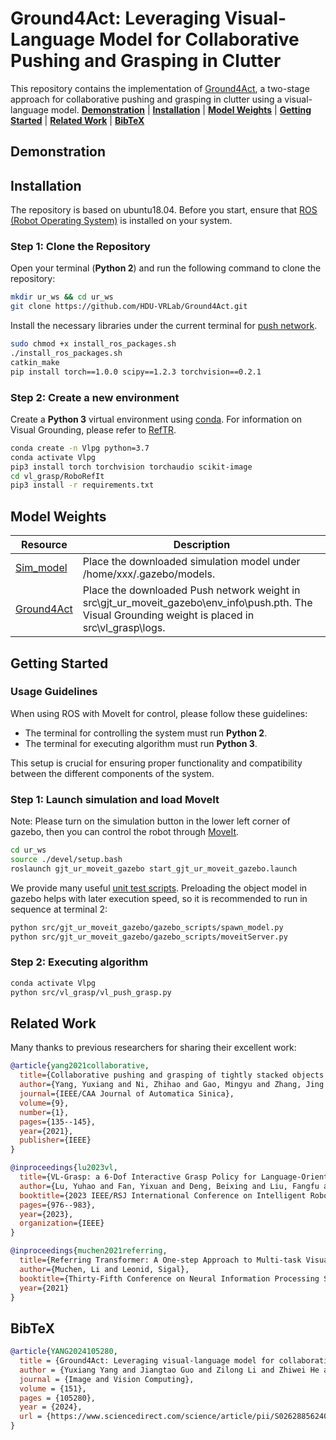# Ground4Act: Leveraging Visual-Language Model for Collaborative Pushing and Grasping in Clutter

This repository contains the implementation of [Ground4Act](https://www.sciencedirect.com/science/article/pii/S0262885624003858), a two-stage approach for collaborative pushing and grasping in clutter using a visual-language model.
[**Demonstration**](#demonstration) | [**Installation**](#installation) | [**Model Weights**](#model-weights) | [**Getting Started**](#getting-started) | [**Related Work**](#related-work) | [**BibTeX**](#bibtex)

## Demonstration

## Installation

The repository is based on ubuntu18.04. Before you start, ensure that [ROS (Robot Operating System)](http://wiki.ros.org/) is installed on your system.

### Step 1: Clone the Repository

Open your terminal (**Python 2**) and run the following command to clone the repository:

```bash
mkdir ur_ws && cd ur_ws
git clone https://github.com/HDU-VRLab/Ground4Act.git
```

Install the necessary libraries under the current terminal for [push network](https://github.com/nizhihao/Collaborative-Pushing-Grasping).

```bash
sudo chmod +x install_ros_packages.sh
./install_ros_packages.sh
catkin_make
pip install torch==1.0.0 scipy==1.2.3 torchvision==0.2.1
```

### Step 2: Create a new environment

Create a **Python 3** virtual environment using [conda](https://docs.conda.io/en/latest/). For information on Visual Grounding, please refer to [RefTR](https://github.com/ubc-vision/RefTR).

```bash
conda create -n Vlpg python=3.7
conda activate Vlpg
pip3 install torch torchvision torchaudio scikit-image
cd vl_grasp/RoboRefIt
pip3 install -r requirements.txt 
```

## Model Weights

| Resource             | Description          |
|----------------------|----------------------|
| [Sim_model](https://github.com/nizhihao/Collaborative-Pushing-Grasping/tree/master/myur_ws/src/ur_robotiq/ur_robotiq_gazebo/meshes) | Place the downloaded simulation model under /home/xxx/.gazebo/models. |
| [Ground4Act](https://pan.baidu.com/s/1jalj3nmUaaE2AAztAjAgfw?pwd=1234) |Place the downloaded Push network weight in src\gjt_ur_moveit_gazebo\env_info\push.pth. The Visual Grounding weight is placed in src\vl_grasp\logs. |

## Getting Started

### Usage Guidelines

When using ROS with MoveIt for control, please follow these guidelines:

- The terminal for controlling the system must run **Python 2**.
- The terminal for executing algorithm must run **Python 3**.

This setup is crucial for ensuring proper functionality and compatibility between the different components of the system.

### Step 1: Launch simulation and load MoveIt

Note: Please turn on the simulation button in the lower left corner of gazebo, then you can control the robot through [MoveIt](https://moveit.ros.org/).

```bash
cd ur_ws
source ./devel/setup.bash
roslaunch gjt_ur_moveit_gazebo start_gjt_ur_moveit_gazebo.launch 
```

We provide many useful [unit test scripts](src/gjt_ur_moveit_gazebo/gazebo_scripts). Preloading the object model in gazebo helps with later execution speed, so it is recommended to run in sequence at terminal 2:

```bash
python src/gjt_ur_moveit_gazebo/gazebo_scripts/spawn_model.py
python src/gjt_ur_moveit_gazebo/gazebo_scripts/moveitServer.py
```

### Step 2: Executing algorithm

```bash
conda activate Vlpg
python src/vl_grasp/vl_push_grasp.py
```

## Related Work

Many thanks to previous researchers for sharing their excellent work:

```bibtex
@article{yang2021collaborative,
  title={Collaborative pushing and grasping of tightly stacked objects via deep reinforcement learning},
  author={Yang, Yuxiang and Ni, Zhihao and Gao, Mingyu and Zhang, Jing and Tao, Dacheng},
  journal={IEEE/CAA Journal of Automatica Sinica},
  volume={9},
  number={1},
  pages={135--145},
  year={2021},
  publisher={IEEE}
}

@inproceedings{lu2023vl,
  title={VL-Grasp: a 6-Dof Interactive Grasp Policy for Language-Oriented Objects in Cluttered Indoor Scenes},
  author={Lu, Yuhao and Fan, Yixuan and Deng, Beixing and Liu, Fangfu and Li, Yali and Wang, Shengjin},
  booktitle={2023 IEEE/RSJ International Conference on Intelligent Robots and Systems (IROS)},
  pages={976--983},
  year={2023},
  organization={IEEE}
}

@inproceedings{muchen2021referring,
  title={Referring Transformer: A One-step Approach to Multi-task Visual Grounding},
  author={Muchen, Li and Leonid, Sigal},
  booktitle={Thirty-Fifth Conference on Neural Information Processing Systems},
  year={2021}
}
```

## BibTeX

```bibtex
@article{YANG2024105280,
  title = {Ground4Act: Leveraging visual-language model for collaborative pushing and grasping in clutter},
  author = {Yuxiang Yang and Jiangtao Guo and Zilong Li and Zhiwei He and Jing Zhang},
  journal = {Image and Vision Computing},
  volume = {151},
  pages = {105280},
  year = {2024},
  url = {https://www.sciencedirect.com/science/article/pii/S0262885624003858}
}
```
